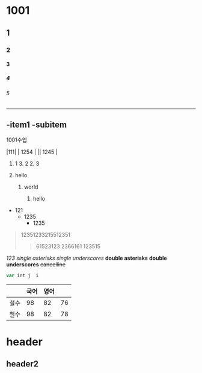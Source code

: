 # 1001
## 1
### 2
#### 3
##### 4
###### 5
---
-item1 
 -subitem
---
1001수업

|111|
| 1254 |
|| 1245 |

1. 1
    3. 2
        2. 3 



1. hello

    1. world

        1. hello

* 121
    * 1235
        * 1235

>12351233215512351
>   >61523123
2366161
123515  

*123*
*single asterisks*
_single underscores_
**double asterisks**
__double underscores__
~~cancelline~~





```javascript
var int j  i
```


|   |국어   |   영어 |   |
|--|----|--|----|
| 철수 | 98 | 82 | 76 |
| 철수 | 98 | 82 | 78|


header
========


header2
--------
